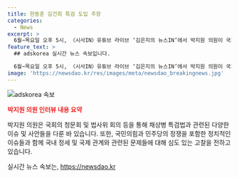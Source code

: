 ```yaml
---
title: 한동훈 김건희 특검 도입 주장
categories:
  - News
excerpt: >
  6월~목요일 오후 5시, 〈시사IN〉유튜브 라이브 ‘김은지의 뉴스IN’에서 박지원 의원이 국회 청문회 내용과 이야기를 솔직하게 전 합니다. 박 의원은 채상병 의혹, 윤석열 대통령실 인사 등에 대한 채찍살 인터뷰를 전합니다. 또한, 이용민 중령의 진심을 들려주고, 한동훈 전 비대위원장의 출마 선언과 국민의힘 내부 상황에 대한 소견도 전합니다. 더욱이, 현재 상황을 종합적으로 판단해 특검 문제와 민주당 내부 상황까지 알려드립니다.
feature_text: >
  ## adskorea 실시간 뉴스 속보입니다.

  6월~목요일 오후 5시, 〈시사IN〉유튜브 라이브 ‘김은지의 뉴스IN’에서 박지원 의원이 국회 청문회 내용과 이야기를 솔직하게 전 합니다. 박 의원은 채상병 의혹, 윤석열 대통령실 인사 등에 대한 채찍살 인터뷰를 전합니다. 또한, 이용민 중령의 진심을 들려주고, 한동훈 전 비대위원장의 출마 선언과 국민의힘 내부 상황에 대한 소견도 전합니다. 더욱이, 현재 상황을 종합적으로 판단해 특검 문제와 민주당 내부 상황까지 알려드립니다.
image: 'https://newsdao.kr/res/images/meta/newsdao_breakingnews.jpg'
---
```


<p><img src="https://newsdao.kr/res/images/meta/newsdao_breakingnews.jpg" alt="adskorea 속보" /></p>

<p><b><span style="color: #ee2323;">박지원 의원 인터뷰 내용 요약</span></b></p>

<p>박지원 의원은 국회의 청문회 및 법사위 회의 등을 통해 채상병 특검법과 관련된 다양한 이슈 및 사안들을 다룬 바 있습니다. 또한, 국민의힘과 민주당의 정쟁을 포함한 정치적인 이슈들과 함께 국내 정세 및 국제 관계와 관련된 문제들에 대해 심도 있는 고찰을 전하고 있습니다.</p>
실시간 뉴스 속보는, <a href="https://newsdao.kr" rel="dofollow">https://newsdao.kr</a>


